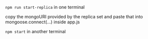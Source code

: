 ```npm run start-replica``` in one terminal

 copy the mongoURI provided by the replica set and paste that into mongoose.connect(...) inside app.js
 
 ```npm start``` in another terminal
